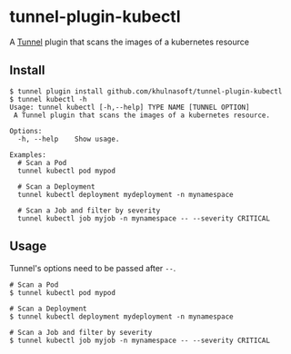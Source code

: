 # tunnel-plugin-kubectl
A [Tunnel](https://github.com/khulnasoft/tunnel) plugin that scans the images of a kubernetes resource

## Install

```
$ tunnel plugin install github.com/khulnasoft/tunnel-plugin-kubectl
$ tunnel kubectl -h
Usage: tunnel kubectl [-h,--help] TYPE NAME [TUNNEL OPTION]
 A Tunnel plugin that scans the images of a kubernetes resource.

Options:
  -h, --help    Show usage.

Examples:
  # Scan a Pod
  tunnel kubectl pod mypod

  # Scan a Deployment
  tunnel kubectl deployment mydeployment -n mynamespace

  # Scan a Job and filter by severity
  tunnel kubectl job myjob -n mynamespace -- --severity CRITICAL
```

## Usage
Tunnel's options need to be passed after `--`.

```
# Scan a Pod
$ tunnel kubectl pod mypod

# Scan a Deployment
$ tunnel kubectl deployment mydeployment -n mynamespace

# Scan a Job and filter by severity
$ tunnel kubectl job myjob -n mynamespace -- --severity CRITICAL
```
